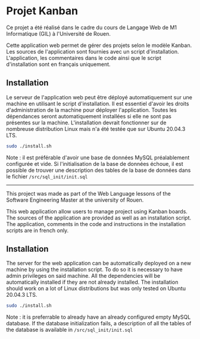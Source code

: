 # Projet Kanban

Ce projet a été réalisé dans le cadre du cours de Langage Web de M1 Informatique (GIL) à l'Université de Rouen.

Cette application web permet de gérer des projets selon le modèle Kanban.
Les sources de l'application sont fournies avec un script d'installation.
L'application, les commentaires dans le code ainsi que le script d'installation sont en français uniquement.

## Installation

Le serveur de l'application web peut être déployé automatiquement sur une machine en utilisant le script d'installation.
Il est essentiel d'avoir les droits d'administration de la machine pour déployer l'application.
Toutes les dépendances seront automatiquement installées si elle ne sont pas présentes sur la machine.
L'installation devrait fonctionner sur de nombreuse distribution Linux mais n'a été testée que sur Ubuntu 20.04.3 LTS.

```bash
sudo ./install.sh
```

Note : il est préférable d'avoir une base de données MySQL préalablement configurée et vide.
Si l'initialisation de la base de données échoue, il est possible de trouver une description des tables de la base de données dans le fichier ```/src/sql_init/init.sql```

***

This project was made as part of the Web Language lessons of the Software Engineering Master at the university of Rouen.

This web application allow users to manage project using Kanban boards.
The sources of the application are provided as well as an installation script.
The application, comments in the code and instructions in the installation scripts are in french only.

## Installation

The server for the web application can be automatically deployed on a new machine by using the installation script.
To do so it is necessary to have admin privileges on said machine.
All the dependencies will be automatically installed if they are not already installed.
The installation should work on a lot of Linux distributions but was only tested on Ubuntu 20.04.3 LTS.

```bash
sudo ./install.sh
```

Note : it is preferrable to already have an already configured empty MySQL database.
If the database initialization fails, a description of all the tables of the database is available in ```/src/sql_init/init.sql```

